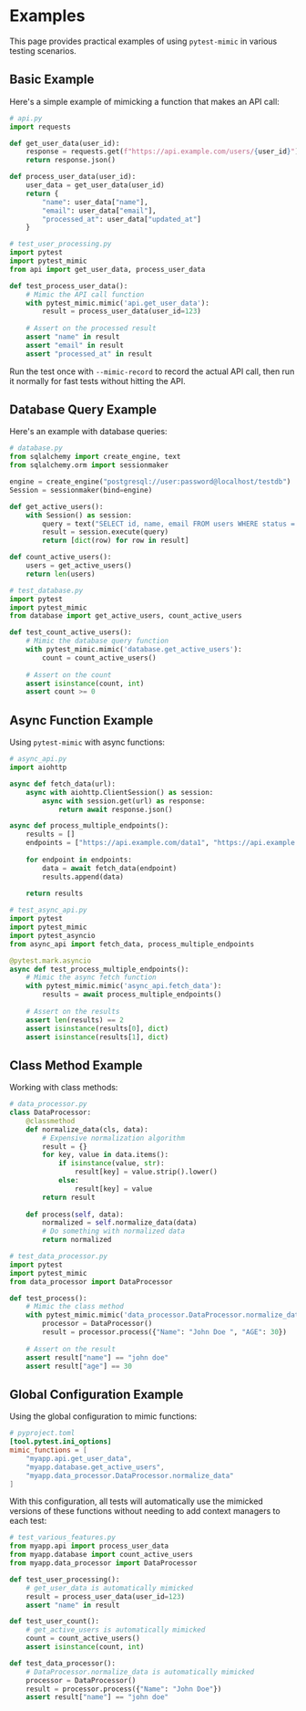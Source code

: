 # Examples

This page provides practical examples of using `pytest-mimic` in various testing scenarios.

## Basic Example

Here's a simple example of mimicking a function that makes an API call:

```python
# api.py
import requests

def get_user_data(user_id):
    response = requests.get(f"https://api.example.com/users/{user_id}")
    return response.json()

def process_user_data(user_id):
    user_data = get_user_data(user_id)
    return {
        "name": user_data["name"],
        "email": user_data["email"],
        "processed_at": user_data["updated_at"]
    }
```

```python
# test_user_processing.py
import pytest
import pytest_mimic
from api import get_user_data, process_user_data

def test_process_user_data():
    # Mimic the API call function
    with pytest_mimic.mimic('api.get_user_data'):
        result = process_user_data(user_id=123)
    
    # Assert on the processed result
    assert "name" in result
    assert "email" in result
    assert "processed_at" in result
```

Run the test once with `--mimic-record` to record the actual API call, then run it normally for fast tests without hitting the API.

## Database Query Example

Here's an example with database queries:

```python
# database.py
from sqlalchemy import create_engine, text
from sqlalchemy.orm import sessionmaker

engine = create_engine("postgresql://user:password@localhost/testdb")
Session = sessionmaker(bind=engine)

def get_active_users():
    with Session() as session:
        query = text("SELECT id, name, email FROM users WHERE status = 'active'")
        result = session.execute(query)
        return [dict(row) for row in result]

def count_active_users():
    users = get_active_users()
    return len(users)
```

```python
# test_database.py
import pytest
import pytest_mimic
from database import get_active_users, count_active_users

def test_count_active_users():
    # Mimic the database query function
    with pytest_mimic.mimic('database.get_active_users'):
        count = count_active_users()
    
    # Assert on the count
    assert isinstance(count, int)
    assert count >= 0
```

## Async Function Example

Using `pytest-mimic` with async functions:

```python
# async_api.py
import aiohttp

async def fetch_data(url):
    async with aiohttp.ClientSession() as session:
        async with session.get(url) as response:
            return await response.json()

async def process_multiple_endpoints():
    results = []
    endpoints = ["https://api.example.com/data1", "https://api.example.com/data2"]
    
    for endpoint in endpoints:
        data = await fetch_data(endpoint)
        results.append(data)
    
    return results
```

```python
# test_async_api.py
import pytest
import pytest_mimic
import pytest_asyncio
from async_api import fetch_data, process_multiple_endpoints

@pytest.mark.asyncio
async def test_process_multiple_endpoints():
    # Mimic the async fetch function
    with pytest_mimic.mimic('async_api.fetch_data'):
        results = await process_multiple_endpoints()
    
    # Assert on the results
    assert len(results) == 2
    assert isinstance(results[0], dict)
    assert isinstance(results[1], dict)
```

## Class Method Example

Working with class methods:

```python
# data_processor.py
class DataProcessor:
    @classmethod
    def normalize_data(cls, data):
        # Expensive normalization algorithm
        result = {}
        for key, value in data.items():
            if isinstance(value, str):
                result[key] = value.strip().lower()
            else:
                result[key] = value
        return result
    
    def process(self, data):
        normalized = self.normalize_data(data)
        # Do something with normalized data
        return normalized
```

```python
# test_data_processor.py
import pytest
import pytest_mimic
from data_processor import DataProcessor

def test_process():
    # Mimic the class method
    with pytest_mimic.mimic('data_processor.DataProcessor.normalize_data'):
        processor = DataProcessor()
        result = processor.process({"Name": "John Doe ", "AGE": 30})
    
    # Assert on the result
    assert result["name"] == "john doe"
    assert result["age"] == 30
```

## Global Configuration Example

Using the global configuration to mimic functions:

```toml
# pyproject.toml
[tool.pytest.ini_options]
mimic_functions = [
    "myapp.api.get_user_data",
    "myapp.database.get_active_users",
    "myapp.data_processor.DataProcessor.normalize_data"
]
```

With this configuration, all tests will automatically use the mimicked versions of these functions without needing to add context managers to each test:

```python
# test_various_features.py
from myapp.api import process_user_data
from myapp.database import count_active_users
from myapp.data_processor import DataProcessor

def test_user_processing():
    # get_user_data is automatically mimicked
    result = process_user_data(user_id=123)
    assert "name" in result

def test_user_count():
    # get_active_users is automatically mimicked
    count = count_active_users()
    assert isinstance(count, int)

def test_data_processor():
    # DataProcessor.normalize_data is automatically mimicked
    processor = DataProcessor()
    result = processor.process({"Name": "John Doe"})
    assert result["name"] == "john doe"
```